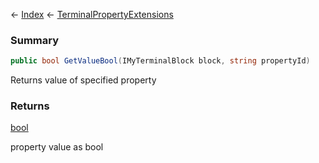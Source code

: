 ← [Index](Api-Index) ← [TerminalPropertyExtensions](Sandbox.ModAPI.Interfaces.TerminalPropertyExtensions)

### Summary

```csharp
public bool GetValueBool(IMyTerminalBlock block, string propertyId)
```

Returns value of specified property

### Returns

[bool](System.Boolean)

property value as bool

